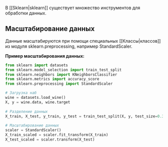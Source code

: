 В [[Sklearn|sklearn]] существует множество инструментов для обработки данных.

## Масштабирование данных

Данные масштабируются при помощи специальных [[Классы|классов]] из модуля sklearn.preprocessing, например StandardScaler.

**Пример масштабирования данных:**

```Python
from sklearn import datasets  
from sklearn.model_selection import train_test_split  
from sklearn.neighbors import KNeighborsClassifier  
from sklearn.metrics import accuracy_score  
from sklearn.preprocessing import StandardScaler

# Загрузка наб
wine = datasets.load_wine()  
X, y = wine.data, wine.target  
  
# Разделение данных  
X_train, X_test, y_train, y_test = train_test_split(X, y, test_size=0.3, random_state=52)  
  
# Масштабирование данных  
scaler = StandardScaler()  
X_train_scaled = scaler.fit_transform(X_train)  
X_test_scaled = scaler.transform(X_test)
```